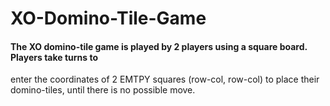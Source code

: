 # XO-Domino-Tile-Game

#### The XO domino-tile game is played by 2 players using a square board. Players take turns to
enter the coordinates of 2 EMTPY squares (row-col, row-col) to place their domino-tiles, until
there is no possible move.



